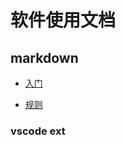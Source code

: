 # 软件使用文档

## markdown

* [入门](https://markdown-zh.readthedocs.io/en/latest/miscellaneous/)

* [规则](https://github.com/DavidAnson/markdownlint/blob/v0.25.1/doc/Rules.md#md034)

### vscode ext
